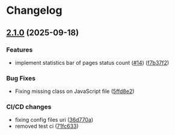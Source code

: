 # Changelog

## [2.1.0](https://github.com/tristantheb/history-content/compare/v2.0.0...v2.1.0) (2025-09-18)


### Features

* implement statistics bar of pages status count ([#14](https://github.com/tristantheb/history-content/issues/14)) ([f7b37f2](https://github.com/tristantheb/history-content/commit/f7b37f2e6a777a6416f21934c501568721f398e5))


### Bug Fixes

* Fixing missing class on JavaScript file ([5ffd8e2](https://github.com/tristantheb/history-content/commit/5ffd8e2719b44b4800fe16541fc5018c81df9e40))


### CI/CD changes

* fixing config files uri ([36d770a](https://github.com/tristantheb/history-content/commit/36d770af9b628f311f7679240a65d42dd751a0ce))
* removed test ci ([71fc633](https://github.com/tristantheb/history-content/commit/71fc633a09f2ab0376c245143d29ac35c917598b))
